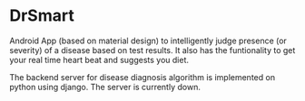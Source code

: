 # DrSmart
Android App (based on material design) to intelligently judge presence (or severity) of a disease based on test results. It also has the funtionality to get your real time heart beat and suggests you diet.


The backend server for disease diagnosis algorithm is implemented on python using django. The server is currently down.
